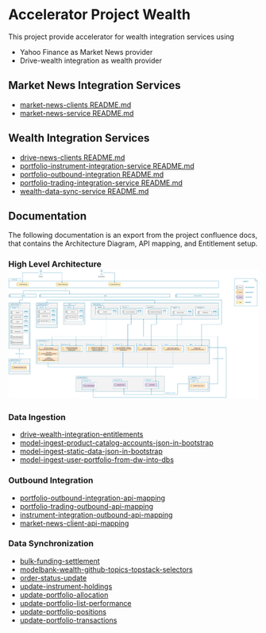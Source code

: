 # Accelerator Project Wealth

This project provide accelerator for wealth integration services using

* Yahoo Finance as Market News provider
* Drive-wealth integration as wealth provider

## Market News Integration Services

* [market-news-clients README.md](./market-news-clients/README.md)
* [market-news-service README.md](./market-news-service/README.md)

## Wealth Integration Services
  
* [drive-news-clients README.md](./drive-wealth-clients/README.md)
* [portfolio-instrument-integration-service README.md](./portfolio-instrument-integration-service/README.md)
* [portfolio-outbound-integration README.md](./portfolio-outbound-integration/README.md)
* [portfolio-trading-integration-service README.md](./portfolio-trading-integration-service/README.md)
* [wealth-data-sync-service README.md](./wealth-data-sync-service/README.md)

## Documentation

The following documentation is an export from the project confluence docs, that contains the Architecture Diagram, API mapping, and Entitlement setup.

### High Level Architecture![high-level-architecture](docs/high-level-architecture.png)

### Data Ingestion

* [drive-wealth-integration-entitlements](docs/drive-wealth-integration-entitlements/drive-wealth-integration-entitlements.md)
* [model-ingest-product-catalog-accounts-json-in-bootstrap](docs/model-ingest-product-catalog-accounts-json-in-bootstrap/model-ingest-product-catalog-accounts-json-in-bootstrap.md)
* [model-ingest-static-data-json-in-bootstrap](docs/model-ingest-static-data-json-in-bootstrap/model-ingest-static-data-json-in-bootstrap.md)
* [model-ingest-user-portfolio-from-dw-into-dbs](docs/model-ingest-user-portfolio-from-dw-into-dbs/model-ingest-user-portfolio-from-dw-into-dbs.md)

### Outbound Integration

* [portfolio-outbound-integration-api-mapping](docs/portfolio-outbound-integration-api-mapping/portfolio-outbound-integration-api-mapping.md)
* [portfolio-trading-outbound-api-mapping](docs/portfolio-trading-outbound-api-mapping/portfolio-trading-outbound-api-mapping.md)
* [instrument-integration-outbound-api-mapping](docs/instrument-integration-outbound-api-mapping/instrument-integration-outbound-api-mapping.md)
* [market-news-client-api-mapping](docs/market-news-client-api-mapping/market-news-client-api-mapping.md)

### Data Synchronization

* [bulk-funding-settlement](docs/bulk-funding-settlement/bulk-funding-settlement.md)
* [modelbank-wealth-github-topics-topstack-selectors](docs/modelbank-wealth-github-topics-topstack-selectors/modelbank-wealth-github-topics-topstack-selectors.md)
* [order-status-update](docs/order-status-update/order-status-update.md)
* [update-instrument-holdings](docs/update-instrument-holdings/update-instrument-holdings.md)
* [update-portfolio-allocation](docs/update-portfolio-allocation/update-portfolio-allocation.md)
* [update-portfolio-list-performance](docs/update-portfolio-list-performance/update-portfolio-list-performance.md)
* [update-portfolio-positions](docs/update-portfolio-positions/update-portfolio-positions.md)
* [update-portfolio-transactions](docs/update-portfolio-transactions/update-portfolio-transactions.md)